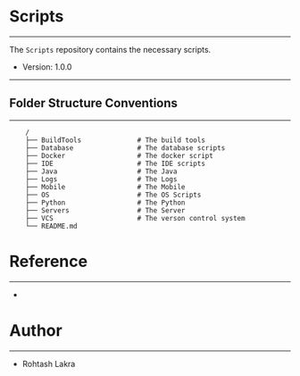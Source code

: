 # Scripts

---

The ```Scripts``` repository contains the necessary scripts.

* Version: 1.0.0

---

## Folder Structure Conventions

---

```
    /
    ├── BuildTools              # The build tools
    ├── Database                # The database scripts
    ├── Docker                  # The docker script
    ├── IDE                     # The IDE scripts
    ├── Java                    # The Java
    ├── Logs                    # The Logs
    ├── Mobile                  # The Mobile
    ├── OS                      # The OS Scripts
    ├── Python                  # The Python
    ├── Servers                 # The Server
    ├── VCS                     # The verson control system
    └── README.md
```



# Reference

---

-



# Author

---

- Rohtash Lakra
